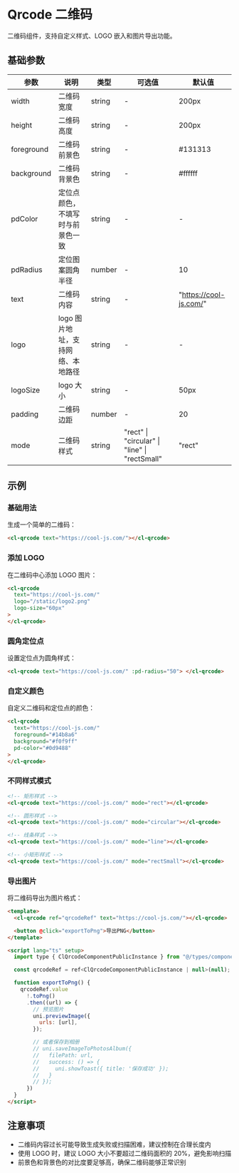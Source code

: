 # Qrcode 二维码

二维码组件，支持自定义样式、LOGO 嵌入和图片导出功能。

## 基础参数

| 参数       | 说明                              | 类型   | 可选值                                        | 默认值                 |
| ---------- | --------------------------------- | ------ | --------------------------------------------- | ---------------------- |
| width      | 二维码宽度                        | string | -                                             | 200px                  |
| height     | 二维码高度                        | string | -                                             | 200px                  |
| foreground | 二维码前景色                      | string | -                                             | #131313                |
| background | 二维码背景色                      | string | -                                             | #ffffff                |
| pdColor    | 定位点颜色，不填写时与前景色一致  | string | -                                             | -                      |
| pdRadius   | 定位图案圆角半径                  | number | -                                             | 10                     |
| text       | 二维码内容                        | string | -                                             | "https://cool-js.com/" |
| logo       | logo 图片地址，支持网络、本地路径 | string | -                                             | -                      |
| logoSize   | logo 大小                         | string | -                                             | 50px                   |
| padding    | 二维码边距                        | number | -                                             | 20                     |
| mode       | 二维码样式                        | string | "rect" \| "circular" \| "line" \| "rectSmall" | "rect"                 |

## 示例

### 基础用法

生成一个简单的二维码：

```html
<cl-qrcode text="https://cool-js.com/"></cl-qrcode>
```

### 添加 LOGO

在二维码中心添加 LOGO 图片：

```html
<cl-qrcode
  text="https://cool-js.com/"
  logo="/static/logo2.png"
  logo-size="60px"
>
</cl-qrcode>
```

### 圆角定位点

设置定位点为圆角样式：

```html
<cl-qrcode text="https://cool-js.com/" :pd-radius="50"> </cl-qrcode>
```

### 自定义颜色

自定义二维码和定位点的颜色：

```html
<cl-qrcode
  text="https://cool-js.com/"
  foreground="#14b8a6"
  background="#f0f9ff"
  pd-color="#0d9488"
>
</cl-qrcode>
```

### 不同样式模式

```html
<!-- 矩形样式 -->
<cl-qrcode text="https://cool-js.com/" mode="rect"></cl-qrcode>

<!-- 圆形样式 -->
<cl-qrcode text="https://cool-js.com/" mode="circular"></cl-qrcode>

<!-- 线条样式 -->
<cl-qrcode text="https://cool-js.com/" mode="line"></cl-qrcode>

<!-- 小矩形样式 -->
<cl-qrcode text="https://cool-js.com/" mode="rectSmall"></cl-qrcode>
```

### 导出图片

将二维码导出为图片格式：

```html
<template>
  <cl-qrcode ref="qrcodeRef" text="https://cool-js.com/"></cl-qrcode>

  <button @click="exportToPng">导出PNG</button>
</template>

<script lang="ts" setup>
  import type { ClQrcodeComponentPublicInstance } from "@/types/components";

  const qrcodeRef = ref<ClQrcodeComponentPublicInstance | null>(null);

  function exportToPng() {
    qrcodeRef.value
      !.toPng()
      .then((url) => {
        // 预览图片
        uni.previewImage({
          urls: [url],
        });

        // 或者保存到相册
        // uni.saveImageToPhotosAlbum({
        //   filePath: url,
        //   success: () => {
        //     uni.showToast({ title: '保存成功' });
        //   }
        // });
      })
  }
</script>
```

## 注意事项

- 二维码内容过长可能导致生成失败或扫描困难，建议控制在合理长度内
- 使用 LOGO 时，建议 LOGO 大小不要超过二维码面积的 20%，避免影响扫描
- 前景色和背景色的对比度要足够高，确保二维码能够正常识别
